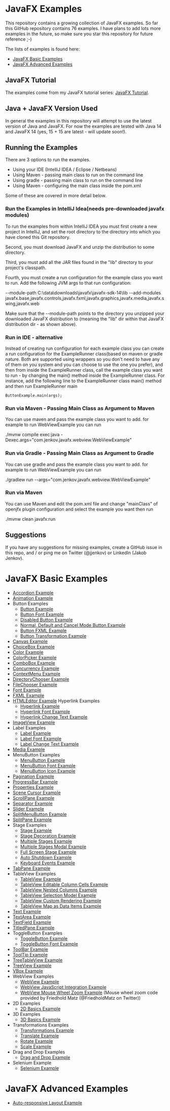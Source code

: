 # JavaFX Examples
This repository contains a growing collection of JavaFX examples. So far this GitHub repository contains 76 examples.
I have plans to add lots more examples in the future, so make sure you star this repository for future reference ;-)


The lists of examples is found here: 

- [JavaFX Basic Examples](#javafx-basic-examples)
- [JavaFX Advanced Examples](#javafx-advanced-examples)

## JavaFX Tutorial
The examples come from my JavaFX tutorial series: [JavaFX Tutorial](http://tutorials.jenkov.com).

## Java + JavaFX Version Used
In general the examples in this repository will attempt to use the latest version of Java and JavaFX. 
For now the examples are tested with Java 14 and JavaFX 14 (yes, 15 + 15 are latest - will update soon!).

## Running the Examples
There are 3 options to run the examples.

- Using your IDE (IntelliJ IDEA / Eclipse / Netbeans)
- Using Maven - passing main class to run on the command line
- Using gradle - passing main class to run on the command line
- Using Maven - configuring the main class inside the pom.xml

Some of these are covered in more detail below.

### Run the Examples in IntelliJ Idea(needs pre-downloaded javafx modules)
To run the examples from within IntelliJ IDEA you must first create a new project in IntelliJ, and set the root
directory to the directory into which you have cloned this Git repository. 

Second, you must download JavaFX and unzip the distribution to some directory.

Third, you must add all the JAR files found in the "lib" directory to your project's classpath.

Fourth, you must create a run configuration for the example class you want to run. Add the following
JVM args to that run configuration:

--module-path C:\data\downloads\javafx\javafx-sdk-14\lib --add-modules javafx.base,javafx.controls,javafx.fxml,javafx.graphics,javafx.media,javafx.swing,javafx.web

Make sure that the --module-path points to the directory you unzipped your downloaded JavaFX distribution to (meaning the "lib" dir within that JavaFX distribution dir - as shown above).

### Run in IDE - alternative
Instead of creating run configuration for each example class you can create a run configuration for the ExampleRunner class(based on maven or gradle nature. Both are supported using wrappers so you don't need to have any of them on you system and you can choose to use the one you prefer), and then from inside the
ExampleRunner class, call the example class you want to run - by changing the main() method inside the ExampleRunner class. For instance,
add the following line to the ExampleRunner class main() method and then run ExampleRunner main

	ButtonExample.main(args);


### Run via Maven - Passing Main Class as Argument to Maven
You can use maven and pass the example class you want to add. for example to run WebViewExample you can run

./mvnw compile exec:java -Dexec.args="com.jenkov.javafx.webview.WebViewExample"

### Run via Gradle - Passing Main Class as Argument to Gradle
You can use gradle and pass the example class you want to add. for example to run WebViewExample you can run

./gradlew run --args="com.jenkov.javafx.webview.WebViewExample"

### Run via Maven
You can use Maven and edit the pom.xml file and change "mainClass" of openjfx plugin configuration and select the example you want then run

./mvnw clean javafx:run


## Suggestions
If you have any suggestions for missing examples, create a GitHub issue in this repo, and / or ping me on 
Twitter (@jjenkov) or LinkedIn (Jakob Jenkov).

<a name="javafx-basic-examples"></a>
# JavaFX Basic Examples

 - [Accordion Example](https://github.com/jjenkov/javafx-examples/blob/main/src/main/java/com/jenkov/javafx/accordion/AccordionExample.java)
 - [Animation Example](https://github.com/jjenkov/javafx-examples/blob/main/src/main/java/com/jenkov/javafx/animation/AnimationExample.java)
 - Button Examples
   - [Button Example](https://github.com/jjenkov/javafx-examples/blob/main/src/main/java/com/jenkov/javafx/button/ButtonExample.java)
   - [Button Font Example](https://github.com/jjenkov/javafx-examples/blob/main/src/main/java/com/jenkov/javafx/button/ButtonFontExample.java)
   - [Disabled Button Example](https://github.com/jjenkov/javafx-examples/blob/main/src/main/java/com/jenkov/javafx/button/DisabledButtonExample.java)
   - [Normal, Default and Cancel Mode Button Example](https://github.com/jjenkov/javafx-examples/blob/main/src/main/java/com/jenkov/javafx/button/ButtonDefaultAndCancelModesExample.java)
   - [Button FXML Example](https://github.com/jjenkov/javafx-examples/blob/main/src/main/java/com/jenkov/javafx/button/ButtonFXMLExample.java)
   - [Button Transformation Example](https://github.com/jjenkov/javafx-examples/blob/main/src/main/java/com/jenkov/javafx/button/ButtonTransformationExample.java)
 - [Canvas Example](https://github.com/jjenkov/javafx-examples/blob/main/src/main/java/com/jenkov/javafx/canvas/CanvasExample.java)
 - [ChoiceBox Example](https://github.com/jjenkov/javafx-examples/blob/main/src/main/java/com/jenkov/javafx/choicebox/ChoiceBoxExample.java)
 - [Color Example](https://github.com/jjenkov/javafx-examples/blob/main/src/main/java/com/jenkov/javafx/color/ColorExample.java)
 - [ColorPicker Example](https://github.com/jjenkov/javafx-examples/blob/main/src/main/java/com/jenkov/javafx/colorpicker/ColorPickerExample.java)
 - [ComboBox Example](https://github.com/jjenkov/javafx-examples/blob/main/src/main/java/com/jenkov/javafx/combobox/ComboBoxExample.java)
 - [Concurrency Example](https://github.com/jjenkov/javafx-examples/blob/main/src/main/java/com/jenkov/javafx/concurrency/ConcurrencyExample.java)
 - [ContextMenu Example](https://github.com/jjenkov/javafx-examples/blob/main/src/main/java/com/jenkov/javafx/contextmenu/ContextMenuExample.java)
 - [DirectoryChooser Example](https://github.com/jjenkov/javafx-examples/blob/main/src/main/java/com/jenkov/javafx/directorychooser/DirectoryChooserExample.java)
 - [FileChooser Example](https://github.com/jjenkov/javafx-examples/blob/main/src/main/java/com/jenkov/javafx/filechooser/FileChooserExample.java)
 - [Font Example](https://github.com/jjenkov/javafx-examples/blob/main/src/main/java/com/jenkov/javafx/font/FontExample.java)
 - [FXML Example](https://github.com/jjenkov/javafx-examples/blob/main/src/main/java/com/jenkov/javafx/fxml/FXMLExample.java)
 - [HTMLEditor Example](https://github.com/jjenkov/javafx-examples/blob/main/src/main/java/com/jenkov/javafx/htmleditor/HtmlEditorExample.java)
   Hyperlink Examples
   - [Hyperlink Example](https://github.com/jjenkov/javafx-examples/blob/main/src/main/java/com/jenkov/javafx/hyperlink/HyperlinkExample.java)
   - [Hyperlink Font Example](https://github.com/jjenkov/javafx-examples/blob/main/src/main/java/com/jenkov/javafx/hyperlink/HyperlinkFontExample.java)
   - [Hyperlink Change Text Example](https://github.com/jjenkov/javafx-examples/blob/main/src/main/java/com/jenkov/javafx/hyperlink/HyperlinkChangeTextExample.java)
 - [ImageView Example](https://github.com/jjenkov/javafx-examples/blob/main/src/main/java/com/jenkov/javafx/imageview/ImageViewExample.java)
 - Label Examples
   - [Label Example](https://github.com/jjenkov/javafx-examples/blob/main/src/main/java/com/jenkov/javafx/label/LabelExample.java)
   - [Label Font Example](https://github.com/jjenkov/javafx-examples/blob/main/src/main/java/com/jenkov/javafx/label/LabelFontExample.java)
   - [Label Change Text Example](https://github.com/jjenkov/javafx-examples/blob/main/src/main/java/com/jenkov/javafx/label/LabelChangeTextExample.java)
 - [Media Example](https://github.com/jjenkov/javafx-examples/blob/main/src/main/java/com/jenkov/javafx/media/MediaExample.java)
 - MenuButton Examples
   - [MenuButton Example](https://github.com/jjenkov/javafx-examples/blob/main/src/main/java/com/jenkov/javafx/menubutton/MenuButtonExample.java)
   - [MenuButton Font Example](https://github.com/jjenkov/javafx-examples/blob/main/src/main/java/com/jenkov/javafx/menubutton/MenuButtonFontExample.java)
   - [MenuButton Icon Example](https://github.com/jjenkov/javafx-examples/blob/main/src/main/java/com/jenkov/javafx/menubutton/MenuButtonIconExample.java)
 - [Pagination Example](https://github.com/jjenkov/javafx-examples/blob/main/src/main/java/com/jenkov/javafx/pagination/PaginationExample.java)
 - [ProgressBar Example](https://github.com/jjenkov/javafx-examples/blob/main/src/main/java/com/jenkov/javafx/progressbar/ProgressBarExample.java)
 - [Properties Example](https://github.com/jjenkov/javafx-examples/blob/main/src/main/java/com/jenkov/javafx/properties/PropertyExample.java)
 - [Scene Cursor Example](https://github.com/jjenkov/javafx-examples/blob/main/src/main/java/com/jenkov/javafx/scene/SceneCursorExample.java)
 - [ScrollPane Example](https://github.com/jjenkov/javafx-examples/blob/main/src/main/java/com/jenkov/javafx/scrollpane/ScrollPaneExample.java)
 - [Separator Example](https://github.com/jjenkov/javafx-examples/blob/main/src/main/java/com/jenkov/javafx/separator/SeparatorExample.java)
 - [Slider Example](https://github.com/jjenkov/javafx-examples/blob/main/src/main/java/com/jenkov/javafx/slider/SliderExample.java)
 - [SplitMenuButton Example](https://github.com/jjenkov/javafx-examples/blob/main/src/main/java/com/jenkov/javafx/splitmenubutton/SplitMenuButtonExample.java)
 - [SplitPane Example](https://github.com/jjenkov/javafx-examples/blob/main/src/main/java/com/jenkov/javafx/splitpane/SplitPaneExample.java)
 - Stage Examples
   - [Stage Example](https://github.com/jjenkov/javafx-examples/blob/main/src/main/java/com/jenkov/javafx/stage/StageExample.java)
   - [Stage Decoration Example](https://github.com/jjenkov/javafx-examples/blob/main/src/main/java/com/jenkov/javafx/stage/StageDecorationExample.java)
   - [Multiple Stages Example](https://github.com/jjenkov/javafx-examples/blob/main/src/main/java/com/jenkov/javafx/stage/MultipleStagesExample.java)
   - [Multiple Stages Modal Example](https://github.com/jjenkov/javafx-examples/blob/main/src/main/java/com/jenkov/javafx/stage/MultipleStagesModalExample.java)
   - [Full Screen Stage Example](https://github.com/jjenkov/javafx-examples/blob/main/src/main/java/com/jenkov/javafx/stage/FullScreenStageExample.java)
   - [Auto Shutdown Example](https://github.com/jjenkov/javafx-examples/blob/main/src/main/java/com/jenkov/javafx/stage/AutoShutDownExample.java)
   - [Keyboard Events Example](https://github.com/jjenkov/javafx-examples/blob/main/src/main/java/com/jenkov/javafx/stage/StageKeyboardEventsExample.java)
 - [TabPane Example](https://github.com/jjenkov/javafx-examples/blob/main/src/main/java/com/jenkov/javafx/tabpane/TabPaneExample.java)
 - TableView Examples
   - [TableView Example](https://github.com/jjenkov/javafx-examples/blob/main/src/main/java/com/jenkov/javafx/tableview/TableViewExample.java)
   - [TableView Editable Column Cells Example](https://github.com/jjenkov/javafx-examples/blob/main/src/main/java/com/jenkov/javafx/tableview/TableViewEditableExample.java)
   - [TableView Nested Columns Example](https://github.com/jjenkov/javafx-examples/blob/main/src/main/java/com/jenkov/javafx/tableview/TableViewNestedColumnsExample.java)
   - [TableView Selection Model Example](https://github.com/jjenkov/javafx-examples/blob/main/src/main/java/com/jenkov/javafx/tableview/TableViewSelectionModelExample.java)
   - [TableView Custom Rendering Example](https://github.com/jjenkov/javafx-examples/blob/main/src/main/java/com/jenkov/javafx/tableview/TableViewCustomRenderingExample.java)
   - [TableView Map as Data Items Example](https://github.com/jjenkov/javafx-examples/blob/main/src/main/java/com/jenkov/javafx/tableview/TableViewMapDataItemsExample.java)
 - [Text Example](https://github.com/jjenkov/javafx-examples/blob/main/src/main/java/com/jenkov/javafx/text/TextExample.java)
 - [TextArea Example](https://github.com/jjenkov/javafx-examples/blob/main/src/main/java/com/jenkov/javafx/textarea/TextAreaExample.java)
 - [TextField Example](https://github.com/jjenkov/javafx-examples/blob/main/src/main/java/com/jenkov/javafx/textfield/TextFieldExample.java)
 - [TitledPane Example](https://github.com/jjenkov/javafx-examples/blob/main/src/main/java/com/jenkov/javafx/titledpane/TitledPaneExample.java)
 - ToggleButton Examples
   - [ToggleButton Example](https://github.com/jjenkov/javafx-example/blob/main/src/main/java/com/jenkov/javafx/togglebutton/ToggleButtonExample.java)
   - [ToggleButton Font Example](https://github.com/jjenkov/javafx-example/blob/main/src/main/java/com/jenkov/javafx/togglebutton/ToggleButtonFontExample.java)
 - [ToolBar Example](https://github.com/jjenkov/javafx-examples/blob/main/src/main/java/com/jenkov/javafx/toolbar/ToolBarExample.java)
 - [ToolTip Example](https://github.com/jjenkov/javafx-examples/blob/main/src/main/java/com/jenkov/javafx/tooltip/ToolTipExample.java)
 - [TreeTableView Example](https://github.com/jjenkov/javafx-examples/blob/main/src/main/java/com/jenkov/javafx/treetableview/TreeTableViewExample.java)
 - [TreeView Example](https://github.com/jjenkov/javafx-examples/blob/main/src/main/java/com/jenkov/javafx/treeview/TreeViewExample.java)
 - [VBox Example](https://github.com/jjenkov/javafx-examples/blob/main/src/main/java/com/jenkov/javafx/vbox/VBoxExample.java)
 - WebView Examples
   - [WebView Example](https://github.com/jjenkov/javafx-examples/blob/main/src/main/java/com/jenkov/javafx/webview/WebViewExample.java)
   - [WebView JavaScript Integration Example](https://github.com/jjenkov/javafx-examples/blob/main/src/main/java/com/jenkov/javafx/webview/WebViewJavaScriptIntegrationExample.java)
   - [WebView Mouse Wheel Zoom Example](https://github.com/jjenkov/javafx-examples/blob/main/src/main/java/com/jenkov/javafx/webview/WebViewMouseWheelZoomExample.java) 
     (Mouse wheel zoom code provided by Friedhold Matz (@FriedholdMatz on Twitter))
 - 2D Examples
   - [2D Basics Example](https://github.com/jjenkov/javafx-examples/blob/main/src/main/java/com/jenkov/javafx/gfx2d/Gfx2DExample.java)
 - 3D Examples
   - [3D Basics Example](https://github.com/jjenkov/javafx-examples/blob/main/src/main/java/com/jenkov/javafx/gfx3d/Gfx3DExample.java)
 - Transformations Examples
   - [Transformations Example](https://github.com/jjenkov/javafx-examples/blob/main/src/main/java/com/jenkov/javafx/transformations/TransformationsExample.java)
   - [Translate Example](https://github.com/jjenkov/javafx-examples/blob/main/src/main/java/com/jenkov/javafx/transformations/TranslateTransformationsExample.java)
   - [Rotate Example](https://github.com/jjenkov/javafx-examples/blob/main/src/main/java/com/jenkov/javafx/transformations/RotateTransformationsExample.java)
   - [Scale Example](https://github.com/jjenkov/javafx-examples/blob/main/src/main/java/com/jenkov/javafx/transformations/ScaleTransformationsExample.java)
 - Drag and Drop Examples
   - [Drag and Drop Example](https://github.com/jjenkov/javafx-examples/blob/main/src/main/java/com/jenkov/javafx/draganddrop/DragAndDropExample.java)
 - Selenium Example
   - [Selenium Example](https://github.com/jjenkov/javafx-examples/blob/main/src/main/java/com/jenkov/javafx/selenium/Selenium.java)


<a name="javafx-advanced-examples"></a>
# JavaFX Advanced Examples
- [Auto-responsive Layout Example](https://github.com/jjenkov/javafx-examples/blob/main/src/main/java/com/jenkov/javafx/layout/AutoResponsiveLayoutExample.java)


